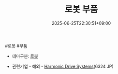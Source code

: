 ﻿---
title: "로봇 부품"
date: 2025-06-25T22:30:51+09:00
lastmod: 2025-06-25T22:30:51+09:00
type: docs
sidebar:
  open: true
weight: 8
---
<div style="display:none">
  <meta property="article:published_time" content="2025-06-25T13:30:51Z" />
  <meta property="article:modified_time" content="2025-06-25T13:30:51Z" />
</div>
#로봇 #부품

- 테마구분: [로봇](/industry-study/로봇/)

- 관련기업
		- 해외
			- [Harmonic Drive Systems](/company-analysis/harmonic-drive-systems/)(6324 JP)
